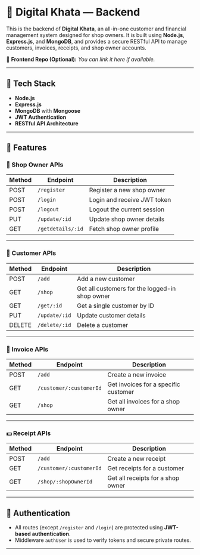 # 📘 Digital Khata — Backend

This is the backend of **Digital Khata**, an all-in-one customer and financial management system designed for shop owners. It is built using **Node.js**, **Express.js**, and **MongoDB**, and provides a secure RESTful API to manage customers, invoices, receipts, and shop owner accounts.

🔗 **Frontend Repo (Optional):** _You can link it here if available._

---

## 🔧 Tech Stack

- **Node.js**
- **Express.js**
- **MongoDB** with **Mongoose**
- **JWT Authentication**
- **RESTful API Architecture**

---

## 🚀 Features

### 🔐 Shop Owner APIs
| Method | Endpoint | Description |
|--------|----------|-------------|
| POST   | `/register` | Register a new shop owner |
| POST   | `/login`    | Login and receive JWT token |
| POST   | `/logout`   | Logout the current session |
| PUT    | `/update/:id` | Update shop owner details |
| GET    | `/getdetails/:id` | Fetch shop owner profile |

---

### 👥 Customer APIs
| Method | Endpoint | Description |
|--------|----------|-------------|
| POST   | `/add` | Add a new customer |
| GET    | `/shop` | Get all customers for the logged-in shop owner |
| GET    | `/get/:id` | Get a single customer by ID |
| PUT    | `/update/:id` | Update customer details |
| DELETE | `/delete/:id` | Delete a customer |

---

### 🧾 Invoice APIs
| Method | Endpoint | Description |
|--------|----------|-------------|
| POST   | `/add` | Create a new invoice |
| GET    | `/customer/:customerId` | Get invoices for a specific customer |
| GET    | `/shop` | Get all invoices for a shop owner |

---

### 💵 Receipt APIs
| Method | Endpoint | Description |
|--------|----------|-------------|
| POST   | `/add` | Create a new receipt |
| GET    | `/customer/:customerId` | Get receipts for a customer |
| GET    | `/shop/:shopOwnerId` | Get all receipts for a shop owner |

---

## 🔐 Authentication

- All routes (except `/register` and `/login`) are protected using **JWT-based authentication**.
- Middleware `authUser` is used to verify tokens and secure private routes.

---


